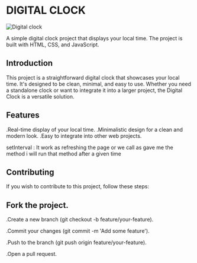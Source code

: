 # DIGITAL CLOCK
![Digital clock](https://github.com/Nitesh1255/Digital-Clock/assets/119393883/a9da4a0f-4887-4b4f-ad05-7b08b823dfc8)

A simple digital clock project that displays your local time. The project is built with HTML, CSS, and JavaScript.

## Introduction

This project is a straightforward digital clock that showcases your local time. It's designed to be clean, minimal, and easy to use. Whether you need a standalone clock or want to integrate it into a larger project, the Digital Clock is a versatile solution.


## Features
.Real-time display of your local time.
.Minimalistic design for a clean and modern look.
.Easy to integrate into other web projects.

setInterval : It work as refreshing the page or
we call as gave me the method i will run that method after a given time

## Contributing
If you wish to contribute to this project, follow these steps:

## Fork the project.
.Create a new branch (git checkout -b feature/your-feature).

.Commit your changes (git commit -m 'Add some feature').

.Push to the branch (git push origin feature/your-feature).

.Open a pull request.
